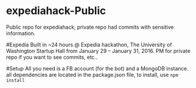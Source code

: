# expediahack-Public
Public repo for expediahack, private repo had commits with sensitive information.

#Expedia
Built in ~24 hours @ Expedia hackathon, The University of Washington Startup Hall from January 29 – January 31, 2016.
PM for private repo if you want to see commits, etc..

#Setup
All you need is a FB account (for the bot) and a MongoDB instance. all dependencies are located in the package.json file, to install, use `npm install`
